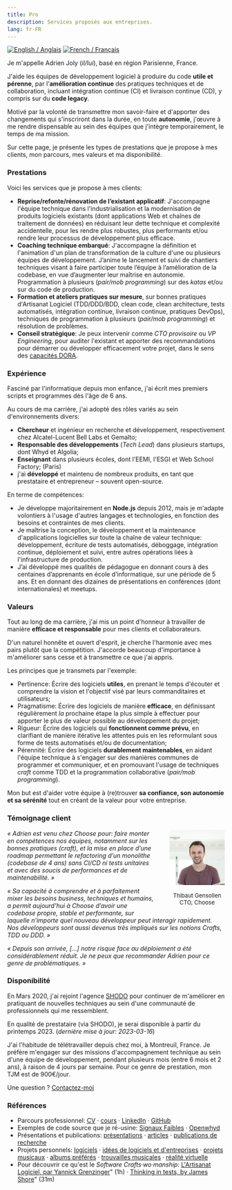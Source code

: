 ```yaml
---
title: Pro
description: Services proposés aux entreprises.
lang: fr-FR
---
```


<div class="language-flags">
  <a href="/pro/"><img alt="English / Anglais" id="lang-en" src="/img/lang-en.png"></a>
  <a href="/pro/fr" class="active"><img alt="French / Français" id="lang-fr" src="/img/lang-fr.png"></a>
</div>

Je m'appelle Adrien Joly (_il/lui_), basé en région Parisienne, France.

J'aide les équipes de développement logiciel à produire du code **utile et pérenne**, par l'**amélioration continue** des pratiques techniques et de collaboration, incluant intégration continue (CI) et livraison continue (CD), y compris sur du **code legacy**.

Motivé par la volonté de transmettre mon savoir-faire et d'apporter des changements qui s'inscriront dans la durée, en toute **autonomie**, j'œuvre à me rendre dispensable au sein des équipes que j'intègre temporairement, le temps de ma mission.

Sur cette page, je présente les types de prestations que je propose à mes clients, mon parcours, mes valeurs et ma disponibilité.

### Prestations

Voici les services que je propose à mes clients:

- **Reprise/refonte/rénovation de l’existant applicatif**: J'accompagne l'équipe technique dans l'industrialisation et la modernisation de produits logiciels existants (dont applications Web et chaînes de traitement de données) en réduisant leur dette technique et complexité accidentelle, pour les rendre plus robustes, plus performants et/ou rendre leur processus de développement plus efficace.
- **Coaching technique embarqué**: J'accompagne la définition et l'animation d'un plan de transformation de la culture d'une ou plusieurs équipes de développement. J’anime le lancement et suivi de chantiers techniques visant à faire participer toute l’équipe à l’amélioration de la codebase, en vue d’augmenter leur maîtrise en autonomie. Programmation à plusieurs (_pair/mob programming_) sur des _katas_ et/ou sur du code de production.
- **Formation et ateliers pratiques sur mesure**, sur bonnes pratiques d'Artisanat Logiciel (TDD/DDD/BDD, clean code, clean architecture, tests automatisés, intégration continue, livraison continue, pratiques DevOps), techniques de programmation à plusieurs (_pair/mob programming_) et résolution de problèmes.
- **Conseil stratégique**: Je peux intervenir comme _CTO provisoire_ ou _VP Engineering_, pour auditer l'existant et apporter des recommandations pour démarrer ou développer efficacement votre projet, dans le sens des [capacités DORA](https://dora.dev/devops-capabilities/).

### Expérience

Fasciné par l'informatique depuis mon enfance, j'ai écrit mes premiers scripts et programmes dès l'âge de 6 ans. 

Au cours de ma carrière, j'ai adopté des rôles variés au sein d'environnements divers:

- **Chercheur** et ingénieur en recherche et développement, respectivement chez Alcatel-Lucent Bell Labs et Gemalto;
- **Responsable des développements** (_Tech Lead_) dans plusieurs startups, dont Whyd et Algolia;
- **Enseignant** dans plusieurs écoles, dont l'EEMI, l'ESGI et Web School Factory; (Paris)
- j'ai **développé** et maintenu de nombreux produits, en tant que prestataire et entrepreneur – souvent open-source.

En terme de compétences:

- Je développe majoritairement en **Node.js** depuis 2012, mais je m'adapte volontiers à l'usage d'autres langages et technologies, en fonction des besoins et contraintes de mes clients.
- Je maîtrise la conception, le développement et la maintenance d'applications logicielles sur toute la chaîne de valeur technique: développement, écriture de tests automatisés, déboggage, intégration continue, déploiement et suivi, entre autres opérations liées à l'infrastructure de production.
- J’ai développé mes qualités de pédagogue en donnant cours à des centaines d’apprenants en école d’informatique, sur une période de 5 ans. Et en donnant des dizaines de présentations en conférences (dont internationales) et meetups.

### Valeurs

Tout au long de ma carrière, j'ai mis un point d'honneur à travailler de manière **efficace et responsable** pour mes clients et collaborateurs.

D'un naturel honnête et ouvert d'esprit, je cherche l'harmonie avec mes pairs plutôt que la compétition. J'accorde beaucoup d'importance à m'améliorer sans cesse et à transmettre ce que j'ai appris.

Les principes que je transmets par l'exemple:

- Pertinence: Écrire des logiciels **utiles**, en prenant le temps d'écouter et comprendre la vision et l'objectif visé par leurs commanditaires et utilisateurs;
- Pragmatisme: Écrire des logiciels de manière **efficace**, en définissant régulièrement _la_ prochaine étape la plus simple à effectuer pour apporter le plus de valeur possible au développement du projet;
- Rigueur: Écrire des logiciels qui **fonctionnent comme prévu**, en clarifiant de manière itérative les attentes puis en les reformulant sous forme de tests automatisés et/ou de documentation;
- Pérennité: Écrire des logiciels **durablement maintenables**, en aidant l'équipe technique à s'engager sur des manières communes de programmer et communiquer, et en promouvant l'usage de techniques _craft_ comme TDD et la programmation collaborative (_pair/mob programming_).

Mon but est d'aider votre équipe à (re)trouver **sa confiance, son autonomie et sa sérénité** tout en créant de la valeur pour votre entreprise.

### Témoignage client

<div style="float: right; width: 128px; margin-left: 32px; text-align: center; font-size: small;">
  <img src="/pro/assets/thibaut_gensollen.jpg">
  <p>Thibaut Gensollen<br>CTO, Choose</p>
</div>

_« Adrien est venu chez Choose pour: faire monter en compétences nos équipes, notamment sur les bonnes pratiques (craft), et la mise en place d’une roadmap permettant le refactoring d’un monolithe (codebase de 4 ans) sans CI/CD ni tests unitaires et avec des soucis de performances et de maintenabilité. »_

_« Sa capacité à comprendre et à parfaitement mixer les besoins business, techniques et humains, a permit aujourd’hui à Choose d’avoir une codebase propre, stable et performante, sur laquelle n’importe quel nouveau développeur peut interagir rapidement. Nos développeurs sont aussi devenus très impliqués sur les notions Crafts, TDD ou DDD. »_

_« Depuis son arrivée, [...] notre risque face au déploiement a été considérablement réduit. Je ne peux que recommander Adrien pour ce genre de problématiques. »_

### Disponibilité

En Mars 2020, j'ai rejoint l'agence [SHODO](https://shodo.io/) pour continuer de m'améliorer en pratiquant de nouvelles techniques au sein d'une communauté de professionnels qui me ressemblent.

En qualité de prestataire (via SHODO), je serai disponible à partir du printemps 2023. (_dernière mise à jour: 2023-03-16_)

J'ai l'habitude de télétravailler depuis chez moi, à Montreuil, France. Je préfère m'engager sur des missions d'accompagnement technique au sein d'une équipe de développement, pendant plusieurs mois (entre 6 mois et 2 ans), à raison de 4 jours par semaine. Pour ce genre de prestation, mon TJM est de 900€/jour.

Une question ? [Contactez-moi](mailto:adrien.joly@shodo.io)

### Références

- Parcours professionnel: [CV](/resume) · [cours](/teaching) · [LinkedIn](https://www.linkedin.com/in/adrienjoly/) · [GitHub](https://github.com/adrienjoly)
- Exemples de code source que je ré-usine: [Signaux Faibles](https://github.com/signaux-faibles/opensignauxfaibles/pulls?q=is%3Apr+is%3Aclosed+author%3Aadrienjoly) · [Openwhyd](https://github.com/openwhyd/openwhyd/pulls?q=is%3Aclosed+author%3Aadrienjoly)
- Présentations et publications: [présentations](/talks) · [articles](/posts) · [publications de recherche](https://scholar.google.fr/citations?user=BI3HXcsAAAAJ)
- Projets personnels: [logiciels](/prod) · [idées de logiciels et d'entreprises](/ideas) · [projets musicaux](/music) · [albums préférés](https://adrienjoly.com/album-shelf) · [trouvailles musicales](https://openwhyd.org/adrien) · [réalité virtuelle](/vr)
- Pour découvrir ce qu'est le _Software Crafts·wo·manship_: [L'Artisanat Logiciel, par Yannick Grenzinger](https://www.youtube.com/watch?v=FzIuAImNcis)" (1h) · [Thinking in tests, by James Shore](https://www.youtube.com/watch?v=UOOuW5tqT8M)" (31m)
